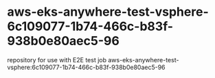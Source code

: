 # aws-eks-anywhere-test-vsphere-6c109077-1b74-466c-b83f-938b0e80aec5-96
repository for use with E2E test job aws-eks-anywhere-test-vsphere:6c109077-1b74-466c-b83f-938b0e80aec5-96
